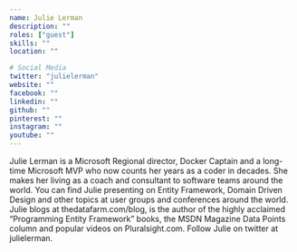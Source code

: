 ```yaml
---
name: Julie Lerman
description: ""
roles: ["guest"]
skills: ""
location: ""

# Social Media
twitter: "julielerman"
website: ""
facebook: ""
linkedin: ""
github: ""
pinterest: ""
instagram: ""
youtube: ""
---
```

Julie Lerman is a Microsoft Regional director, Docker Captain and a long-time Microsoft MVP who now counts her years as a coder in decades.  She makes her living as a coach and consultant to software teams around the world. You can find Julie presenting on Entity Framework, Domain Driven Design and other topics at user groups and conferences around the world. Julie blogs at thedatafarm.com/blog, is the author of the highly acclaimed “Programming Entity Framework” books, the MSDN Magazine Data Points column and popular videos on Pluralsight.com. Follow Julie on twitter at julielerman.
<!--more-->

